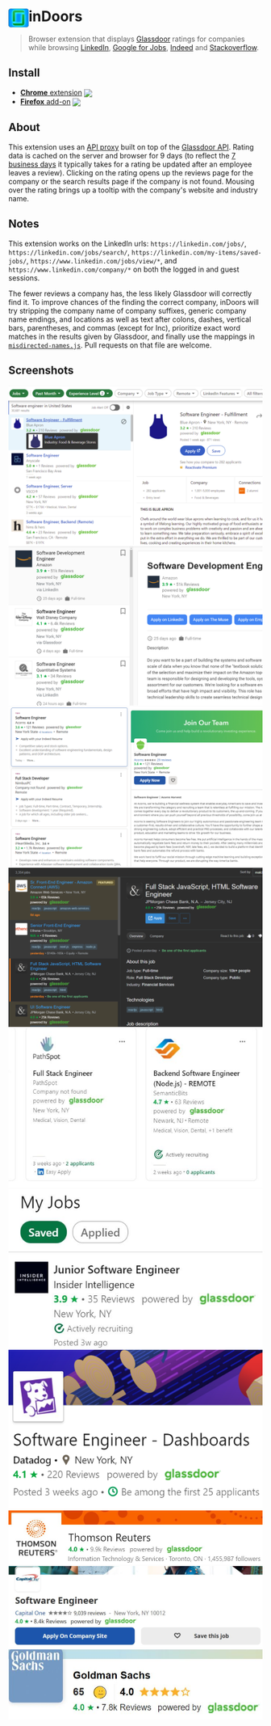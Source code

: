 # <img src="src/icon/icon48.png" width="40" align="left"> inDoors

> Browser extension that displays [Glassdoor] ratings for companies while browsing [LinkedIn], [Google for Jobs], [Indeed] and [Stackoverflow].

## Install

- [**Chrome** extension][link-chrome] [<img valign="middle" src="https://img.shields.io/chrome-web-store/v/eapcedpgnlmgkigiieacngkpdjikfgci.svg?label=%20">][link-chrome]
- [**Firefox** add-on][link-firefox] [<img valign="middle" src="https://img.shields.io/amo/v/indoors.svg?label=%20">][link-firefox]

## About

This extension uses an [API proxy](https://github.com/CalvinWu4/glassdoor-api-proxy/blob/master/script.js) built on top of the [Glassdoor API]. Rating data is cached on the server and browser for 9 days (to reflect the [7 business days](https://help.glassdoor.com/article/Ratings-on-Glassdoor/en_US/#:~:text=It%20typically%20takes%207%20business,review.) it typically takes for a rating be updated after an employee leaves a review). Clicking on the rating opens up the reviews page for the company or the search results page if the company is not found. Mousing over the rating brings up a tooltip with the company's website and industry name.

## Notes
This extension works on the LinkedIn urls: `https://linkedin.com/jobs/`, `https://linkedin.com/jobs/search/`, `https://linkedin.com/my-items/saved-jobs/`, `https://www.linkedin.com/jobs/view/*`, and `https://www.linkedin.com/company/*` on both the logged in and guest sessions.

The fewer reviews a company has, the less likely Glassdoor will correctly find it. To improve chances of the finding the correct company, inDoors will try stripping the company name of company suffixes, generic company name endings, and locations as well as text after colons, dashes, vertical bars, parentheses, and commas (except for Inc), prioritize exact word matches in the results given by Glassdoor, and finally use the mappings in [`misdirected-names.js`](https://github.com/CalvinWu4/inDoors/blob/master/src/js/misdirected-names.js). Pull requests on that file are welcome.

## Screenshots
![Screenshot](images/linkedin-jobssearch.png)
![Screenshot](images/googleforjobs.png)
![Screenshot](images/indeed-jobs.png)
![Screenshot](images/stackoverflow.png)
![Screenshot](images/linkedin-jobs.png)
![Screenshot](images/linkedin-savedjobs.png)
![Screenshot](images/linkedin-jobsview.png)
![Screenshot](images/linkedin-company.png)
![Screenshot](images/indeed-viewjob.png)
![Screenshot](images/indeed-cmp.png)

[link-chrome]: https://chrome.google.com/webstore/detail/indoors-glassdoor-integra/eapcedpgnlmgkigiieacngkpdjikfgci?hl=en&authuser=0 "Version published on Chrome Web Store"
[link-firefox]: https://addons.mozilla.org/en-US/firefox/addon/indoors/ "Version published on Mozilla Add-ons"

[Glassdoor]: https://www.glassdoor.com/
[LinkedIn]: https://www.linkedin.com/
[Google for Jobs]: https://www.google.com/search?q=jobs+near+me&ibp=htl;jobs
[Indeed]: https://www.indeed.com/
[Stackoverflow]: https://www.stackoverflow.com/jobs
[Glassdoor API]: http://www.glassdoor.com/api/index.htm
